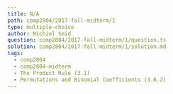 ```yaml
---
title: N/A
path: comp2804/2017-fall-midterm/1
type: multiple-choice
author: Michiel Smid
question: comp2804/2017-fall-midterm/1/question.ts
solution: comp2804/2017-fall-midterm/1/solution.md
tags:
  - comp2804
  - comp2804-midterm
  - The Product Rule (3.1)
  - Permutations and Binomial Coefficients (3.6.2)
---
```

